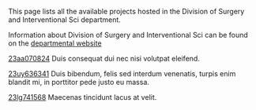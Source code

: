 This page lists all the available projects hosted in the Division of Surgery and Interventional Sci department.

Information about Division of Surgery and Interventional Sci can be found on the [departmental website](https://www.example.com/dept6)

[23aa070824](../projects/23aa070824.md) Duis consequat dui nec nisi volutpat eleifend.

[23uy636341](../projects/23uy636341.md) Duis bibendum, felis sed interdum venenatis, turpis enim blandit mi, in porttitor pede justo eu massa.

[23lg741568](../projects/23lg741568.md) Maecenas tincidunt lacus at velit.